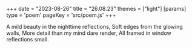 +++
date = "2023-08-26"
title = "26.08.23"
themes = ["light"]
[params]
  type = 'poem'
  pageKey = 'src/poem.js'
+++

A mild beauty in the nighttime reflections,
Soft edges from the glowing walls,
More detail than my mind dare render,
All framed in window reflections small.
